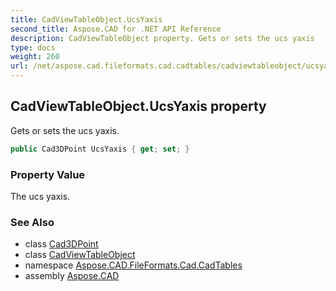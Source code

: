 ```yaml
---
title: CadViewTableObject.UcsYaxis
second_title: Aspose.CAD for .NET API Reference
description: CadViewTableObject property. Gets or sets the ucs yaxis
type: docs
weight: 260
url: /net/aspose.cad.fileformats.cad.cadtables/cadviewtableobject/ucsyaxis/
---
```

## CadViewTableObject.UcsYaxis property

Gets or sets the ucs yaxis.

```csharp
public Cad3DPoint UcsYaxis { get; set; }
```

### Property Value

The ucs yaxis.

### See Also

* class [Cad3DPoint](../../../aspose.cad.fileformats.cad.cadobjects/cad3dpoint/)
* class [CadViewTableObject](../)
* namespace [Aspose.CAD.FileFormats.Cad.CadTables](../../cadviewtableobject/)
* assembly [Aspose.CAD](../../../)


